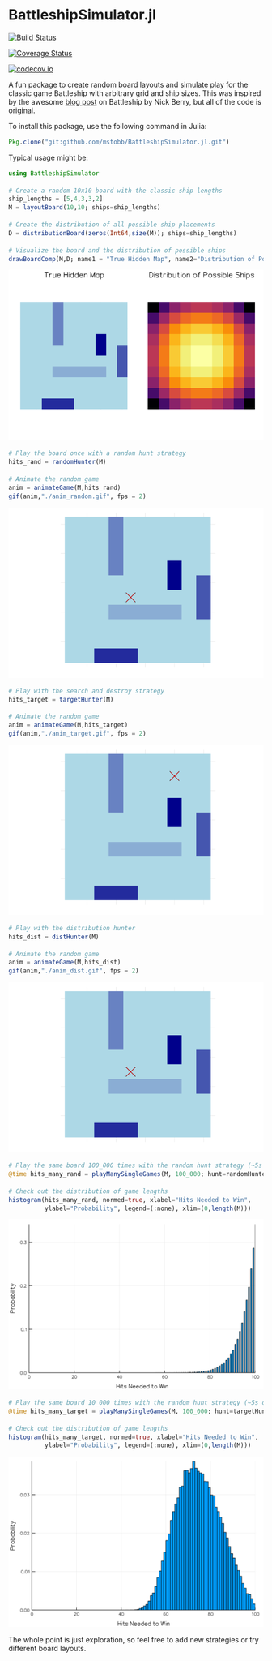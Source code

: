 # BattleshipSimulator.jl

[![Build Status](https://travis-ci.org/mstobb/BattleshipSimulator.jl.svg?branch=master)](https://travis-ci.org/mstobb/BattleshipSimulator.jl)

[![Coverage Status](https://coveralls.io/repos/mstobb/BattleshipSimulator.jl/badge.svg?branch=master&service=github)](https://coveralls.io/github/mstobb/BattleshipSimulator.jl?branch=master)

[![codecov.io](http://codecov.io/github/mstobb/BattleshipSimulator.jl/coverage.svg?branch=master)](http://codecov.io/github/mstobb/BattleshipSimulator.jl?branch=master)

A fun package to create random board layouts and simulate play for the classic game Battleship with arbitrary grid and ship sizes.  This was inspired by the awesome [blog post](http://www.datagenetics.com/blog/december32011/) on Battleship by Nick Berry, but all of the code is original.

To install this package, use the following command in Julia:
```julia
Pkg.clone("git:github.com/mstobb/BattleshipSimulator.jl.git")
```

Typical usage might be:
```julia
using BattleshipSimulator

# Create a random 10x10 board with the classic ship lengths
ship_lengths = [5,4,3,3,2]
M = layoutBoard(10,10; ships=ship_lengths)

# Create the distribution of all possible ship placements
D = distributionBoard(zeros(Int64,size(M)); ships=ship_lengths)

# Visualize the board and the distribution of possible ships
drawBoardComp(M,D; name1 = "True Hidden Map", name2="Distribution of Possible Ships")
```
![Board layout and distribution.](https://raw.githubusercontent.com/mstobb/BattleshipSimulator/master/examples/Random_Board_Layout_and_Ship_Distribution.png)
```julia
# Play the board once with a random hunt strategy
hits_rand = randomHunter(M)

# Animate the random game
anim = animateGame(M,hits_rand)
gif(anim,"./anim_random.gif", fps = 2)
```
![random hunt.](https://raw.githubusercontent.com/mstobb/BattleshipSimulator/master/examples/anim_random.gif)
```julia
# Play with the search and destroy strategy
hits_target = targetHunter(M)

# Animate the random game
anim = animateGame(M,hits_target)
gif(anim,"./anim_target.gif", fps = 2)
```
![target hunt.](https://raw.githubusercontent.com/mstobb/BattleshipSimulator/master/examples/anim_target.gif)
```julia
# Play with the distribution hunter
hits_dist = distHunter(M)

# Animate the random game
anim = animateGame(M,hits_dist)
gif(anim,"./anim_dist.gif", fps = 2)
```
![distribution hunt.](https://raw.githubusercontent.com/mstobb/BattleshipSimulator/master/examples/anim_dist.gif)
```julia
# Play the same board 100_000 times with the random hunt strategy (~5s on my machine)
@time hits_many_rand = playManySingleGames(M, 100_000; hunt=randomHunter)

# Check out the distribution of game lengths
histogram(hits_many_rand, normed=true, xlabel="Hits Needed to Win",
          ylabel="Probability", legend=(:none), xlim=(0,length(M)))
```
![Histogram for random hunter.](https://raw.githubusercontent.com/mstobb/BattleshipSimulator/master/examples/dist_hits_many_rand.png)
```julia
# Play the same board 10_000 times with the random hunt strategy (~5s on my machine)
@time hits_many_target = playManySingleGames(M, 100_000; hunt=targetHunter)

# Check out the distribution of game lengths
histogram(hits_many_target, normed=true, xlabel="Hits Needed to Win",
          ylabel="Probability", legend=(:none), xlim=(0,length(M)))
```
![Histogram for random hunter.](https://raw.githubusercontent.com/mstobb/BattleshipSimulator/master/examples/dist_hits_many_target.png)

The whole point is just exploration, so feel free to add new strategies or try different board layouts.  
